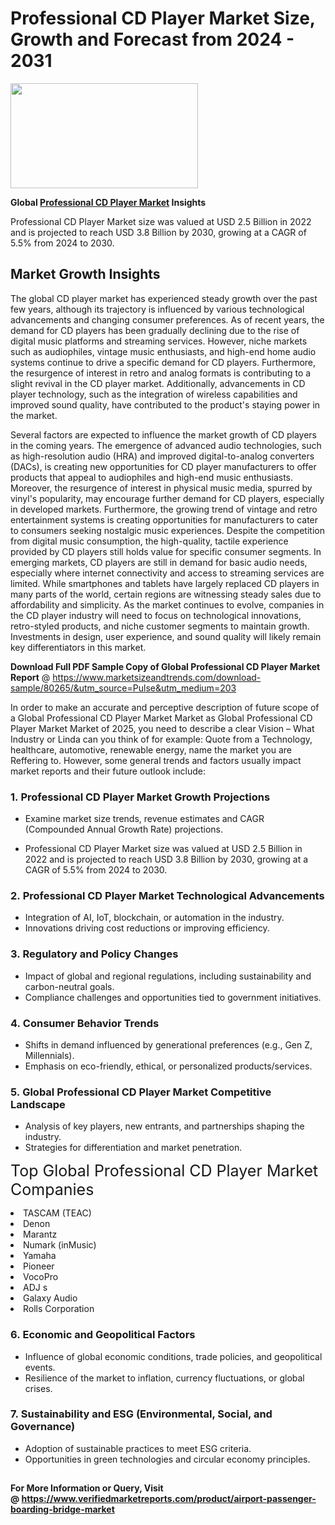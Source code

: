 <H1>Professional CD Player Market Size, Growth and Forecast from 2024 - 2031</H1><img class="aligncenter size-medium wp-image-584254" src="https://thirdeyenews.in/wp-content/uploads/2024/09/Global-Market-Research-300x168.jpeg" alt="" width="300" height="168" /><p><strong>Global&nbsp;<a href="https://www.marketsizeandtrends.com/download-sample/80265/&amp;utm_source=Pulse&amp;utm_medium=203">Professional CD Player Market</a> Insights</strong></p><p>Professional CD Player Market size was valued at USD 2.5 Billion in 2022 and is projected to reach USD 3.8 Billion by 2030, growing at a CAGR of 5.5% from 2024 to 2030.</p><p><h2>Market Growth Insights</h2> <p>The global CD player market has experienced steady growth over the past few years, although its trajectory is influenced by various technological advancements and changing consumer preferences. As of recent years, the demand for CD players has been gradually declining due to the rise of digital music platforms and streaming services. However, niche markets such as audiophiles, vintage music enthusiasts, and high-end home audio systems continue to drive a specific demand for CD players. Furthermore, the resurgence of interest in retro and analog formats is contributing to a slight revival in the CD player market. Additionally, advancements in CD player technology, such as the integration of wireless capabilities and improved sound quality, have contributed to the product's staying power in the market. </p> <p>Several factors are expected to influence the market growth of CD players in the coming years. The emergence of advanced audio technologies, such as high-resolution audio (HRA) and improved digital-to-analog converters (DACs), is creating new opportunities for CD player manufacturers to offer products that appeal to audiophiles and high-end music enthusiasts. Moreover, the resurgence of interest in physical music media, spurred by vinyl's popularity, may encourage further demand for CD players, especially in developed markets. Furthermore, the growing trend of vintage and retro entertainment systems is creating opportunities for manufacturers to cater to consumers seeking nostalgic music experiences. Despite the competition from digital music consumption, the high-quality, tactile experience provided by CD players still holds value for specific consumer segments. In emerging markets, CD players are still in demand for basic audio needs, especially where internet connectivity and access to streaming services are limited. While smartphones and tablets have largely replaced CD players in many parts of the world, certain regions are witnessing steady sales due to affordability and simplicity. As the market continues to evolve, companies in the CD player industry will need to focus on technological innovations, retro-styled products, and niche customer segments to maintain growth. Investments in design, user experience, and sound quality will likely remain key differentiators in this market. </p><p><span class=""><strong>Download Full PDF Sample Copy of Global Professional CD Player Market Report</strong> @ <a href="https://www.marketsizeandtrends.com/download-sample/80265/&amp;utm_source=Pulse&amp;utm_medium=203" target="_blank">https://www.marketsizeandtrends.com/download-sample/80265/&amp;utm_source=Pulse&amp;utm_medium=203</a></span></p><p>In order to make an accurate and perceptive description of future scope of a Global&nbsp;Professional CD Player Market Market as Global&nbsp;Professional CD Player Market Market of 2025, you need to describe a clear Vision &ndash; What Industry or Linda can you think of for example: Quote from a Technology, healthcare, automotive, renewable energy, name the market you are Reffering to. However, some general trends and factors usually impact market reports and their future outlook include:</p><h3>1.&nbsp;<strong>Professional CD Player Market Growth Projections</strong></h3><ul><li>Examine market size trends, revenue estimates and CAGR (Compounded Annual Growth Rate) projections.</li><li><p>Professional CD Player Market size was valued at USD 2.5 Billion in 2022 and is projected to reach USD 3.8 Billion by 2030, growing at a CAGR of 5.5% from 2024 to 2030.</p></li></ul><h3>2.&nbsp;<strong>Professional CD Player Market Technological Advancements</strong></h3><ul><li>Integration of AI, IoT, blockchain, or automation in the industry.</li><li>Innovations driving cost reductions or improving efficiency.</li></ul><h3>3.&nbsp;<strong>Regulatory and Policy Changes</strong></h3><ul><li>Impact of global and regional regulations, including sustainability and carbon-neutral goals.</li><li>Compliance challenges and opportunities tied to government initiatives.</li></ul><h3>4.&nbsp;<strong>Consumer Behavior Trends</strong></h3><ul><li>Shifts in demand influenced by generational preferences (e.g., Gen Z, Millennials).</li><li>Emphasis on eco-friendly, ethical, or personalized products/services.</li></ul><h3>5.&nbsp;<strong>Global Professional CD Player Market Competitive Landscape</strong></h3><ul><li>Analysis of key players, new entrants, and partnerships shaping the industry.</li><li>Strategies for differentiation and market penetration.</li></ul><p data-pm-slice="1 1 []"><span style="color: inherit; font-family: inherit; font-size: 25px;">Top Global Professional CD Player Market Companies</span></p><div class="" data-test-id=""><p><li>TASCAM (TEAC)</li><li> Denon</li><li> Marantz</li><li> Numark (inMusic)</li><li> Yamaha</li><li> Pioneer</li><li> VocoPro</li><li> ADJ s</li><li> Galaxy Audio</li><li> Rolls Corporation</li></p></div><h3>6.&nbsp;<strong>Economic and Geopolitical Factors</strong></h3><ul><li>Influence of global economic conditions, trade policies, and geopolitical events.</li><li>Resilience of the market to inflation, currency fluctuations, or global crises.</li></ul><h3>7.&nbsp;<strong>Sustainability and ESG (Environmental, Social, and Governance)</strong></h3><ul><li>Adoption of sustainable practices to meet ESG criteria.</li><li>Opportunities in green technologies and circular economy principles.</li></ul><h2><strong style="font-size: 14px;">For More Information or Query, Visit @&nbsp;</strong><a style="background-color: #ffffff; font-size: 14px;" href="https://www.marketsizeandtrends.com/report/professional-cd-player-market/" target="_blank">https://www.verifiedmarketreports.com/product/airport-passenger-boarding-bridge-market</a></h2>
